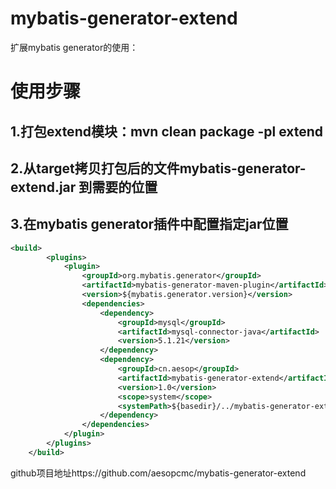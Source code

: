 
# mybatis-generator-extend
扩展mybatis generator的使用：

# 使用步骤
## 1.打包extend模块：mvn clean package -pl extend
## 2.从target拷贝打包后的文件mybatis-generator-extend.jar 到需要的位置
## 3.在mybatis generator插件中配置指定jar位置
```xml
<build>
        <plugins>
            <plugin>
                <groupId>org.mybatis.generator</groupId>
                <artifactId>mybatis-generator-maven-plugin</artifactId>
                <version>${mybatis.generator.version}</version>
                <dependencies>
                    <dependency>
                        <groupId>mysql</groupId>
                        <artifactId>mysql-connector-java</artifactId>
                        <version>5.1.21</version>
                    </dependency>
                    <dependency>
                        <groupId>cn.aesop</groupId>
                        <artifactId>mybatis-generator-extend</artifactId>
                        <version>1.0</version>
                        <scope>system</scope>
                        <systemPath>${basedir}/../mybatis-generator-extend.jar</systemPath>
                    </dependency>
                </dependencies>
            </plugin>
        </plugins>
    </build>

```

github项目地址https://github.com/aesopcmc/mybatis-generator-extend